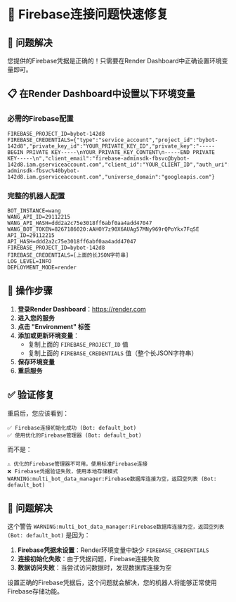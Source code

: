 # 🔧 Firebase连接问题快速修复

## 🎯 问题解决

您提供的Firebase凭据是正确的！只需要在Render Dashboard中正确设置环境变量即可。

## 📋 在Render Dashboard中设置以下环境变量

### 必需的Firebase配置

```
FIREBASE_PROJECT_ID=bybot-142d8
FIREBASE_CREDENTIALS={"type":"service_account","project_id":"bybot-142d8","private_key_id":"YOUR_PRIVATE_KEY_ID","private_key":"-----BEGIN PRIVATE KEY-----\nYOUR_PRIVATE_KEY_CONTENT\n-----END PRIVATE KEY-----\n","client_email":"firebase-adminsdk-fbsvc@bybot-142d8.iam.gserviceaccount.com","client_id":"YOUR_CLIENT_ID","auth_uri":"https://accounts.google.com/o/oauth2/auth","token_uri":"https://oauth2.googleapis.com/token","auth_provider_x509_cert_url":"https://www.googleapis.com/oauth2/v1/certs","client_x509_cert_url":"https://www.googleapis.com/robot/v1/metadata/x509/firebase-adminsdk-fbsvc%40bybot-142d8.iam.gserviceaccount.com","universe_domain":"googleapis.com"}
```

### 完整的机器人配置

```
BOT_INSTANCE=wang
WANG_API_ID=29112215
WANG_API_HASH=ddd2a2c75e3018ff6abf0aa4add47047
WANG_BOT_TOKEN=8267186020:AAHOY7z90X6AUAg57MNy969rQPoYkx7FqSE
API_ID=29112215
API_HASH=ddd2a2c75e3018ff6abf0aa4add47047
FIREBASE_PROJECT_ID=bybot-142d8
FIREBASE_CREDENTIALS=[上面的长JSON字符串]
LOG_LEVEL=INFO
DEPLOYMENT_MODE=render
```

## 🚀 操作步骤

1. **登录Render Dashboard**：https://render.com
2. **进入您的服务**
3. **点击 "Environment" 标签**
4. **添加或更新环境变量**：
   - 复制上面的 `FIREBASE_PROJECT_ID` 值
   - 复制上面的 `FIREBASE_CREDENTIALS` 值（整个长JSON字符串）
5. **保存环境变量**
6. **重启服务**

## ✅ 验证修复

重启后，您应该看到：

```
✅ Firebase连接初始化成功 (Bot: default_bot)
✅ 使用优化的Firebase管理器 (Bot: default_bot)
```

而不是：
```
⚠️ 优化的Firebase管理器不可用，使用标准Firebase连接
❌ Firebase凭据验证失败，使用本地存储模式
WARNING:multi_bot_data_manager:Firebase数据库连接为空，返回空列表 (Bot: default_bot)
```

## 🎯 问题解决

这个警告 `WARNING:multi_bot_data_manager:Firebase数据库连接为空，返回空列表 (Bot: default_bot)` 是因为：

1. **Firebase凭据未设置**：Render环境变量中缺少 `FIREBASE_CREDENTIALS`
2. **连接初始化失败**：由于凭据问题，Firebase连接失败
3. **数据访问失败**：当尝试访问数据时，发现数据库连接为空

设置正确的Firebase凭据后，这个问题就会解决，您的机器人将能够正常使用Firebase存储功能。
